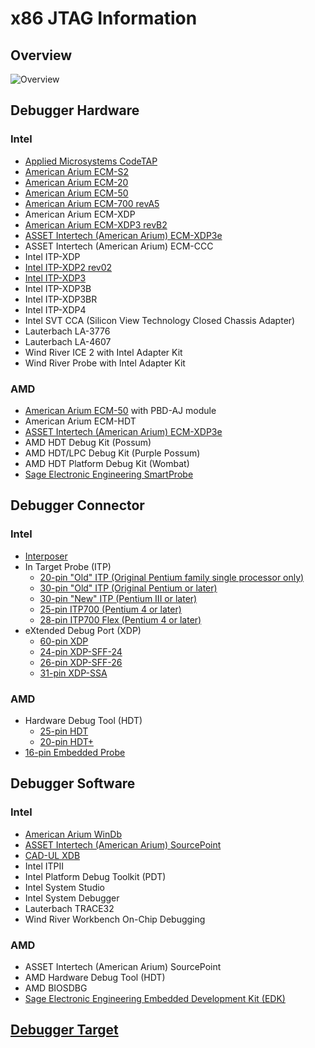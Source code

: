 # x86 JTAG Information

## Overview
![Overview](https://github.com/Necrosys/x86-JTAG-Information/blob/master/Overview.gif)

## Debugger Hardware
### Intel
* [Applied Microsystems CodeTAP](https://github.com/Necrosys/x86-JTAG-Information/blob/master/Hardware/CodeTAP/CodeTAP.md)
* [American Arium ECM-S2](https://github.com/Necrosys/x86-JTAG-Information/blob/master/Hardware/ECM-S2/ECM-S2.md)
* [American Arium ECM-20](https://github.com/Necrosys/x86-JTAG-Information/blob/master/Hardware/ECM-20/ECM-20.md)
* [American Arium ECM-50](https://github.com/Necrosys/x86-JTAG-Information/blob/master/Hardware/ECM-50/ECM-50.md)
* [American Arium ECM-700 revA5](https://github.com/Necrosys/x86-JTAG-Information/blob/master/Hardware/ECM-700/ECM-700_revA5.md)
* American Arium ECM-XDP
* [American Arium ECM-XDP3 revB2](https://github.com/Necrosys/x86-JTAG-Information/blob/master/Hardware/ECM-XDP3/ECM-XDP3_revB2.md)
* [ASSET Intertech (American Arium) ECM-XDP3e](https://github.com/Necrosys/x86-JTAG-Information/blob/master/Hardware/ECM-XDP3e/ECM-XDP3e.md)
* ASSET Intertech (American Arium) ECM-CCC
* Intel ITP-XDP
* [Intel ITP-XDP2 rev02](https://github.com/Necrosys/x86-JTAG-Information/blob/master/Hardware/ITP-XDP2/ITP-XDP2_rev02.md)
* [Intel ITP-XDP3](https://github.com/Necrosys/x86-JTAG-Information/blob/master/Hardware/ITP-XDP3/ITP-XDP3.md)
* Intel ITP-XDP3B
* Intel ITP-XDP3BR
* Intel ITP-XDP4
* Intel SVT CCA (Silicon View Technology Closed Chassis Adapter)
* Lauterbach LA-3776
* Lauterbach LA-4607
* Wind River ICE 2 with Intel Adapter Kit
* Wind River Probe with Intel Adapter Kit

### AMD
* [American Arium ECM-50](https://github.com/Necrosys/x86-JTAG-Information/blob/master/Hardware/ECM-50/ECM-50.md) with PBD-AJ module
* American Arium ECM-HDT
* [ASSET Intertech (American Arium) ECM-XDP3e](https://github.com/Necrosys/x86-JTAG-Information/blob/master/Hardware/ECM-XDP3e/ECM-XDP3e.md)
* AMD HDT Debug Kit (Possum)
* AMD HDT/LPC Debug Kit (Purple Possum)
* AMD HDT Platform Debug Kit (Wombat)
* [Sage Electronic Engineering SmartProbe](https://github.com/Necrosys/x86-JTAG-Information/blob/master/Hardware/SmartProbe/SmartProbe.md)

## Debugger Connector
### Intel
* [Interposer](https://github.com/Necrosys/x86-JTAG-Information/blob/master/Connector/Interposer.md)
* In Target Probe (ITP)
    * [20-pin "Old" ITP (Original Pentium family single processor only)](https://github.com/Necrosys/x86-JTAG-Information/blob/master/Connector/ITPOld20.md)
    * [30-pin "Old" ITP (Original Pentium or later)](https://github.com/Necrosys/x86-JTAG-Information/blob/master/Connector/ITPOld.md)
    * [30-pin "New" ITP (Pentium III or later)](https://github.com/Necrosys/x86-JTAG-Information/blob/master/Connector/ITPNew.md)
    * [25-pin ITP700 (Pentium 4 or later)](https://github.com/Necrosys/x86-JTAG-Information/blob/master/Connector/ITP700.md)
    * [28-pin ITP700 Flex (Pentium 4 or later)](https://github.com/Necrosys/x86-JTAG-Information/blob/master/Connector/ITP700Flex.md)
* eXtended Debug Port (XDP)
    * [60-pin XDP](https://github.com/Necrosys/x86-JTAG-Information/blob/master/Connector/XDP.md)
    * [24-pin XDP-SFF-24](https://github.com/Necrosys/x86-JTAG-Information/blob/master/Connector/XDP-SFF-24.md)
    * [26-pin XDP-SFF-26](https://github.com/Necrosys/x86-JTAG-Information/blob/master/Connector/XDP-SFF-26.md)
    * [31-pin XDP-SSA](https://github.com/Necrosys/x86-JTAG-Information/blob/master/Connector/XDP-SSA.md)

### AMD
* Hardware Debug Tool (HDT)
    * [25-pin HDT](https://github.com/Necrosys/x86-JTAG-Information/blob/master/Connector/HDT.md)
    * [20-pin HDT+](https://github.com/Necrosys/x86-JTAG-Information/blob/master/Connector/HDTPlus.md)
* [16-pin Embedded Probe](https://github.com/Necrosys/x86-JTAG-Information/blob/master/Connector/EmbeddedProbe.md)

## Debugger Software
### Intel
* [American Arium WinDb](https://github.com/Necrosys/x86-JTAG-Information/tree/master/Software/SourcePoint)
* [ASSET Intertech (American Arium) SourcePoint](https://github.com/Necrosys/x86-JTAG-Information/tree/master/Software/SourcePoint)
* [CAD-UL XDB](https://github.com/Necrosys/x86-JTAG-Information/tree/master/Software/CAD-UL%20XDB)
* Intel ITPII
* Intel Platform Debug Toolkit (PDT)
* Intel System Studio
* Intel System Debugger
* Lauterbach TRACE32
* Wind River Workbench On-Chip Debugging 

### AMD
* ASSET Intertech (American Arium) SourcePoint
* AMD Hardware Debug Tool (HDT)
* AMD BIOSDBG
* [Sage Electronic Engineering Embedded Development Kit (EDK)](https://github.com/Necrosys/x86-JTAG-Information/tree/master/Software/Sage%20EDK)

## [Debugger Target](https://github.com/Necrosys/x86-JTAG-Information/tree/master/Target/Target.md)